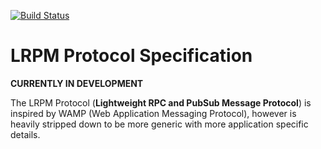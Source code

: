 [![Build Status](https://travis-ci.org/lrpm-proto/spec.svg)](https://travis-ci.org/lrpm-proto/spec)

# LRPM Protocol Specification

**CURRENTLY IN DEVELOPMENT**

The LRPM Protocol (**Lightweight RPC and PubSub Message Protocol**) is inspired by WAMP (Web Application Messaging Protocol),
however is heavily stripped down to be more generic with more application 
specific details.
